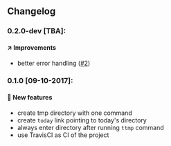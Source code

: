 ## Changelog

### 0.2.0-dev [TBA]:

#### :arrow_upper_right: Improvements
 - better error handling ([#2][2])

### 0.1.0 [09-10-2017]:

#### :star2: New features

- create tmp directory with one command
- create `today` link pointing to today's directory
- always enter directory after running `ttmp` command
- use TravisCI as CI of the project

[2]: https://github.com/msiwak/TodayTmp/issues/2
